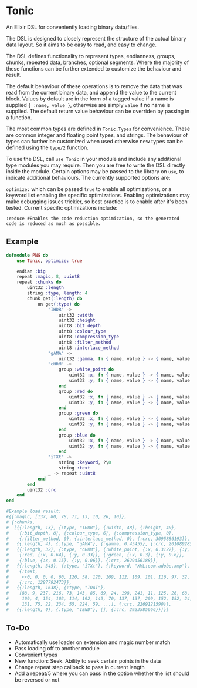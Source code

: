 Tonic
=====

An Elixir DSL for conveniently loading binary data/files.

The DSL is designed to closely represent the structure of the actual binary data 
layout. So it aims to be easy to read, and easy to change.

The DSL defines functionality to represent types, endianness, groups, chunks,
repeated data, branches, optional segments. Where the majority of these functions
can be further extended to customize the behaviour and result.

The default behaviour of these operations is to remove the data that was read from the
current binary data, and append the value to the current block. Values by default are
in the form of a tagged value if a name is supplied `{ :name, value }`, otherwise are
simply `value` if no name is supplied. The default return value behaviour can be
overriden by passing in a function.

The most common types are defined in `Tonic.Types` for convenience. These are 
common integer and floating point types, and strings. The behaviour of types can
further be customized when used otherwise new types can be defined using the `type/2`
function.

To use the DSL, call `use Tonic` in your module and include any additional type modules
you may require. Then you are free to write the DSL directly inside the module. Certain
options may be passed to the library on `use`, to indicate additional behaviours. The
currently supported options are:

`optimize:` which can be passed `true` to enable all optimizations, or a keyword list
enabling the specific optimizations. Enabling optimizations may make debugging issues
trickier, so best practice is to enable after it's been tested. Current specific
optimizations include:
```
:reduce #Enables the code reduction optimization, so the generated code is reduced as much as possible.
```

Example
-------
```elixir
defmodule PNG do
    use Tonic, optimize: true

    endian :big
    repeat :magic, 8, :uint8
    repeat :chunks do
        uint32 :length
        string :type, length: 4
        chunk get(:length) do
            on get(:type) do
                "IHDR" ->
                    uint32 :width
                    uint32 :height
                    uint8 :bit_depth
                    uint8 :colour_type
                    uint8 :compression_type
                    uint8 :filter_method
                    uint8 :interlace_method
                "gAMA" ->
                    uint32 :gamma, fn { name, value } -> { name, value / 100000 } end
                "cHRM" ->
                    group :white_point do
                        uint32 :x, fn { name, value } -> { name, value / 100000 } end
                        uint32 :y, fn { name, value } -> { name, value / 100000 } end
                    end
                    group :red do
                        uint32 :x, fn { name, value } -> { name, value / 100000 } end
                        uint32 :y, fn { name, value } -> { name, value / 100000 } end
                    end
                    group :green do
                        uint32 :x, fn { name, value } -> { name, value / 100000 } end
                        uint32 :y, fn { name, value } -> { name, value / 100000 } end
                    end
                    group :blue do
                        uint32 :x, fn { name, value } -> { name, value / 100000 } end
                        uint32 :y, fn { name, value } -> { name, value / 100000 } end
                    end
                "iTXt" ->
                    string :keyword, ?\0
                    string :text
                _ -> repeat :uint8
            end
        end
        uint32 :crc
    end
end

#Example load result:
#{{:magic, [137, 80, 78, 71, 13, 10, 26, 10]},
# {:chunks,
#  [{{:length, 13}, {:type, "IHDR"}, {:width, 48}, {:height, 40},
#    {:bit_depth, 8}, {:colour_type, 6}, {:compression_type, 0},
#    {:filter_method, 0}, {:interlace_method, 0}, {:crc, 3095886193}},
#   {{:length, 4}, {:type, "gAMA"}, {:gamma, 0.45455}, {:crc, 201089285}},
#   {{:length, 32}, {:type, "cHRM"}, {:white_point, {:x, 0.3127}, {:y, 0.329}},
#    {:red, {:x, 0.64}, {:y, 0.33}}, {:green, {:x, 0.3}, {:y, 0.6}},
#    {:blue, {:x, 0.15}, {:y, 0.06}}, {:crc, 2629456188}},
#   {{:length, 345}, {:type, "iTXt"}, {:keyword, "XML:com.adobe.xmp"},
#    {:text,
#     <<0, 0, 0, 0, 60, 120, 58, 120, 109, 112, 109, 101, 116, 97, 32, 120, 109, 108, 110, 115, 58, 120, 61, 34, 97, 100, 111, 98, 101, 58, 110, 115, 58, 109, 101, 116, 97, 47, 34, ...>>},
#    {:crc, 1287792473}},
#   {{:length, 1638}, {:type, "IDAT"},
#    [88, 9, 237, 216, 73, 143, 85, 69, 24, 198, 241, 11, 125, 26, 68, 148, 25,
#     109, 4, 154, 102, 114, 192, 149, 70, 137, 137, 209, 152, 152, 24, 19, 190,
#     131, 75, 22, 234, 55, 224, 59, ...], {:crc, 2269121590}},
#   {{:length, 0}, {:type, "IEND"}, [], {:crc, 2923585666}}]}}
```


To-Do
-----

 * Automatically use loader on extension and magic number match
 * Pass loading off to another module
 * Convenient types
 * New function: Seek. Ability to seek certain points in the data
 * Change repeat step callback to pass in current length
 * Add a repeat/5 where you can pass in the option whether the list should be reversed or not
